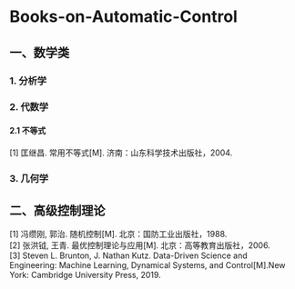 # Books-on-Automatic-Control

## 一、数学类
### 1. 分析学
### 2. 代数学
#### 2.1 不等式
[1] 匡继昌. 常用不等式[M]. 济南：山东科学技术出版社，2004.

### 3. 几何学

## 二、高级控制理论
[1] 冯缵刚, 郭治. 随机控制[M]. 北京：国防工业出版社，1988.  
[2] 张洪钺, 王青. 最优控制理论与应用[M]. 北京：高等教育出版社，2006.  
[3] Steven L. Brunton, J. Nathan Kutz. Data-Driven Science and Engineering: Machine Learning, Dynamical Systems, and Control[M].New York: Cambridge University Press, 2019.
